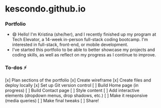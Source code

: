 # kescondo.github.io
### Portfolio
- 😄 Hello! I'm Kristina (she/her), and I recently finished up my program at Tech Elevator, a 14-week in-person full-stack coding bootcamp. I'm interested in full-stack, front-end, or mobile development.
- I've started this portfolio to be able to better showcase my projects and coding skills, as well as reflect on my progress as I continue to improve.

### To-dos ⚡
[x] Plan sections of the portfolio
[x] Create wireframe
[x] Create files and deploy locally
[x] Set up Git version control
[ ] Build Home page (in progress)
[ ] Build Contact page
[ ] Style content
[ ] Add interactive elements (dropdown menus, drop shadows, etc.)
[ ] Make it responsive (media queries)
[ ] Make final tweaks
[ ] Share!